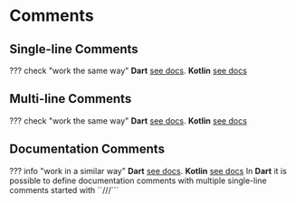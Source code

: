 # Comments

## Single-line Comments
??? check "work the same way"
    **Dart** [see docs](https://dart.dev/guides/language/language-tour#single-line-comments). **Kotlin**  [see docs](https://kotlinlang.org/docs/basic-syntax.html#comments)

## Multi-line Comments
??? check "work the same way"
    **Dart** [see docs](https://dart.dev/guides/language/language-tour#multi-line-comments). **Kotlin**  [see docs](https://kotlinlang.org/docs/basic-syntax.html#comments)

## Documentation Comments
??? info "work in a similar way"
    **Dart** [see docs](https://dart.dev/guides/language/language-tour#documentation-comments). **Kotlin**  [see docs](https://kotlinlang.org/docs/kotlin-doc.html)
    In **Dart** it is possible to define documentation comments with multiple single-line comments started with ``///```
